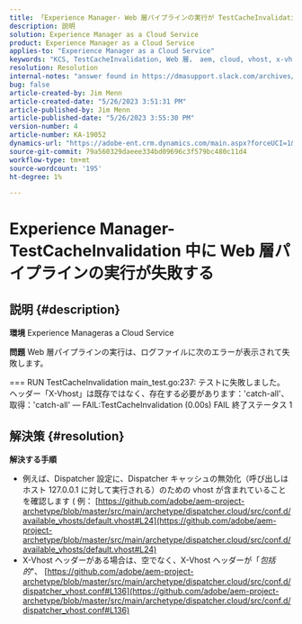 ```yaml
---
title: 「Experience Manager- Web 層パイプラインの実行が TestCacheInvalidation 中に失敗する」
description: 説明
solution: Experience Manager as a Cloud Service
product: Experience Manager as a Cloud Service
applies-to: "Experience Manager as a Cloud Service"
keywords: "KCS, TestCacheInvalidation, Web 層， aem, cloud, vhost, x-vhost，トラブルシューティング，Experience Manager，パイプライン実行の失敗，失敗"
resolution: Resolution
internal-notes: "answer found in https://dmasupport.slack.com/archives/C013SBSHPKK/p1645102872540889?thread_ts=1645102277.855389&cid=C013SBSHPKK"
bug: false
article-created-by: Jim Menn
article-created-date: "5/26/2023 3:51:31 PM"
article-published-by: Jim Menn
article-published-date: "5/26/2023 3:55:30 PM"
version-number: 4
article-number: KA-19052
dynamics-url: "https://adobe-ent.crm.dynamics.com/main.aspx?forceUCI=1&pagetype=entityrecord&etn=knowledgearticle&id=7a6df82b-ddfb-ed11-8849-6045bd006e5a"
source-git-commit: 79a560329daeee334bd09696c3f579bc480c11d4
workflow-type: tm+mt
source-wordcount: '195'
ht-degree: 1%

---
```


# Experience Manager- TestCacheInvalidation 中に Web 層パイプラインの実行が失敗する

## 説明 {#description}


<b>環境</b>
Experience Manageras a Cloud Service

<b>問題</b>
Web 層パイプラインの実行は、ログファイルに次のエラーが表示されて失敗します。

=== RUN TestCacheInvalidation main_test.go:237: テストに失敗しました。 ヘッダー「X-Vhost」は既存ではなく、存在する必要があります：&#39;catch-all&#39;、取得：&#39;catch-all&#39; — FAIL:TestCacheInvalidation (0.00s) FAIL 終了ステータス 1


## 解決策 {#resolution}


<b>解決する手順</b>

- 例えば、Dispatcher 設定に、Dispatcher キャッシュの無効化（呼び出しはホスト 127.0.0.1 に対して実行される）のための vhost が含まれていることを確認します ( 例： [https://github.com/adobe/aem-project-archetype/blob/master/src/main/archetype/dispatcher.cloud/src/conf.d/available_vhosts/default.vhost#L24](https://github.com/adobe/aem-project-archetype/blob/master/src/main/archetype/dispatcher.cloud/src/conf.d/available_vhosts/default.vhost#L24)
- X-Vhost ヘッダーがある場合は、空でなく、X-Vhost ヘッダーが「*包括的*&quot;、 [https://github.com/adobe/aem-project-archetype/blob/master/src/main/archetype/dispatcher.cloud/src/conf.d/dispatcher_vhost.conf#L136](https://github.com/adobe/aem-project-archetype/blob/master/src/main/archetype/dispatcher.cloud/src/conf.d/dispatcher_vhost.conf#L136)


